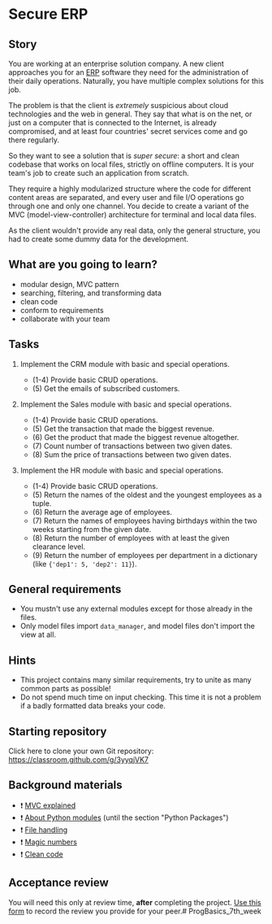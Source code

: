 # Secure ERP

## Story

You are working at an enterprise solution company.
A new client approaches you for
an [ERP](https://en.wikipedia.org/wiki/Enterprise_resource_planning)
software they need for the administration of
their daily operations. Naturally, you have multiple
complex solutions for this job.

The problem is that the client is _extremely_ suspicious
about cloud technologies and the web in general.
They say that what is on the net, or just on a computer
that is connected to the Internet, is already compromised,
and at least four countries' secret services come and go
there regularly.

So they want to see a solution that is _super secure_:
a short and clean codebase that works on local files,
strictly on offline computers. It is your team's job
to create such an application from scratch.

They require a highly modularized structure where
the code for different content areas are separated,
and every user and file I/O operations go through
one and only one channel. You decide to create
a variant of the MVC (model-view-controller)
architecture for terminal and local data files.

As the client wouldn't provide any real data, only the
general structure, you had to create some dummy data
for the development.

## What are you going to learn?

- modular design, MVC pattern
- searching, filtering, and transforming data
- clean code
- conform to requirements
- collaborate with your team

## Tasks


1. Implement the CRM module with basic and special operations.

    - (1-4) Provide basic CRUD operations.
    - (5) Get the emails of subscribed customers.

2. Implement the Sales module with basic and special operations.

    - (1-4) Provide basic CRUD operations.
    - (5) Get the transaction that made the biggest revenue.
    - (6) Get the product that made the biggest revenue altogether.
    - (7) Count number of transactions between two given dates.
    - (8) Sum the price of transactions between two given dates.

3. Implement the HR module with basic and special operations.

    - (1-4) Provide basic CRUD operations.
    - (5) Return the names of the oldest and the youngest employees as a tuple.
    - (6) Return the average age of employees.
    - (7) Return the names of employees having birthdays within the two weeks starting from the given date.
    - (8) Return the number of employees with at least the given clearance level.
    - (9) Return the number of employees per department in a dictionary (like `{'dep1': 5, 'dep2': 11}`).


## General requirements


 - You mustn't use any external modules except for those already in the files.
 - Only model files import `data_manager`, and model files don't import the view at all.

## Hints

- This project contains many similar requirements, try to unite
  as many common parts as possible!
- Do not spend much time on input checking. This time it is not
  a problem if a badly formatted data breaks your code.

## Starting repository

Click here to clone your own Git repository:
https://classroom.github.com/g/3yyqjVK7

## Background materials

- :exclamation: [MVC explained](https://www.freecodecamp.org/news/model-view-controller-mvc-explained-through-ordering-drinks-at-the-bar-efcba6255053/)
- :exclamation: [About Python modules](https://realpython.com/python-modules-packages/)
  (until the section "Python Packages")
- :exclamation: [File handling](https://learn.code.cool/codecool-graph/#/../pages/python/file-handling)
- :exclamation: [Magic numbers](https://learn.code.cool/codecool-graph/#/../pages/general/magic-numbers)
- :exclamation: [Clean code](https://learn.code.cool/codecool-graph/#/../pages/general/clean-code)


## Acceptance review

You will need this only at review time, **after** completing the project.
[Use this form](https://forms.gle/uYZGPN56qwmSUDDV9) to record the review you provide for your peer.# ProgBasics_7th_week
